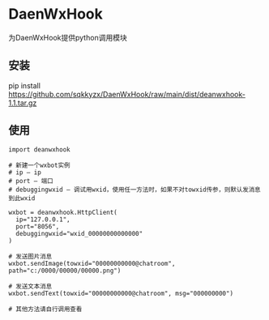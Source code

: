# DaenWxHook
为DaenWxHook提供python调用模块

## 安装
pip install https://github.com/sqkkyzx/DaenWxHook/raw/main/dist/deanwxhook-1.1.tar.gz

## 使用
```
import deanwxhook

# 新建一个wxbot实例
# ip – ip
# port – 端口
# debuggingwxid – 调试用wxid，使用任一方法时，如果不对towxid传参，则默认发消息到此wxid

wxbot = deanwxhook.HttpClient(
  ip="127.0.0.1", 
  port="8056", 
  debuggingwxid="wxid_00000000000000"
)

# 发送图片消息
wxbot.sendImage(towxid="00000000000@chatroom", path="c:/0000/00000/00000.png")

# 发送文本消息
wxbot.sendText(towxid="00000000000@chatroom", msg="000000000")

# 其他方法请自行调用查看
```
